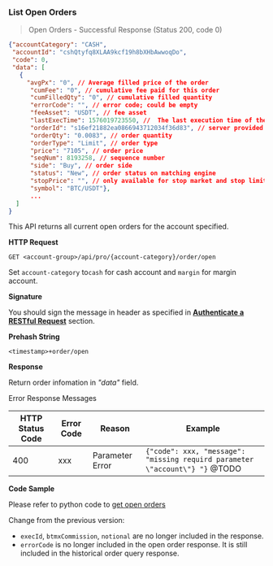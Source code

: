 ### 
### List Open Orders

> Open Orders - Successful Response (Status 200, code 0)

```json
{"accountCategory": "CASH",
 "accountId": "cshQtyfq8XLAA9kcf19h8bXHbAwwoqDo",
 "code": 0,
 "data": [
   {
     "avgPx": "0", // Average filled price of the order   
      "cumFee": "0", // cumulative fee paid for this order
      "cumFilledQty": "0", // cumulative filled quantity
      "errorCode": "", // error code; could be empty
      "feeAsset": "USDT", // fee asset
      "lastExecTime": 1576019723550, //  The last execution time of the order
      "orderId": "s16ef21882ea0866943712034f36d83", // server provided orderId
      "orderQty": "0.0083", // order quantity
      "orderType": "Limit", // order type
      "price": "7105", // order price
      "seqNum": 8193258, // sequence number
      "side": "Buy", // order side
      "status": "New", // order status on matching engine
      "stopPrice": "", // only available for stop market and stop limit orders; otherwise empty 
      "symbol": "BTC/USDT"},
      ...
  ]
}
```

This API returns all current open orders for the account specified. 

**HTTP Request**

`GET <account-group>/api/pro/{account-category}/order/open`

Set `account-category` to`cash` for cash account and `margin` for margin account. 

**Signature**

You should sign the message in header as specified in [**Authenticate a RESTful Request**](#sign-request) section.

**Prehash String**

`<timestamp>+order/open`

**Response**

Return order infomation in *"data"* field. 

Error Response Messages

HTTP Status Code | Error Code | Reason           | Example
---------------- | ---------- | ---------------- | ----------------------------------------------------------------------
400              | xxx        | Parameter Error  | `{"code": xxx, "message": "missing requird parameter \"account\"} "}`  @TODO


**Code Sample**

Please refer to python code to [get open orders](https://github.com/bitmax-exchange/bitmax-pro-api-demo/blob/master/python/query_order.py)

Change from the previous version:

* `execId`, `btmxCommission`, `notional` are no longer included in the response. 
* `errorCode` is no longer included in the open order response. It is still included in the historical order query response.

